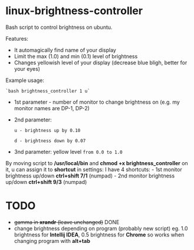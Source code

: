 # linux-brightness-controller
Bash script to control brightness on ubuntu. 

Features:
  * It automagically find name of your display
  * Limit the max (1.0) and min (0.1) level of brightness
  * Changes yellowish level of your display (decrease blue bligh, better for your eyes)

Example usage: 

    `bash brightness_controller 1 u`

  * 1st parameter - number of monitor to change brightness on (e.g. my monitor names are DP-1, DP-2)
  * 2nd parameter:
  
        u - brightness up by 0.10
      
        d - brightness down by 0.07 
      
  * 3nd parameter: yellow level `from 0.0 to 1.0` 
  
By moving script to **/usr/local/bin** and **chmod +x brightness_controller** on it,
u can assign it to **shortcut** in settings:
  I have 4 shortcuts:
    - 1st monitor brightness up/down **ctrl+shift 7/1** (numpad)
    - 2nd monitor brightness up/down **ctrl+shift 9/3** (numpad)


# TODO 
 * <s>gamma in **xrandr** (leave unchanged)</s> DONE
 * change brightness depending on program (probably new script) eg. 1.0 brightness for **Intellij IDEA**, 0.5 brightness for **Chrome**
   so works when changing program with **alt+tab**
   
   
